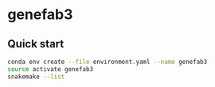 # genefab3

## Quick start
```sh
conda env create --file environment.yaml --name genefab3
source activate genefab3
snakemake --list
```
